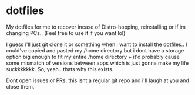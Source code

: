 # dotfiles
My dotfiles for me to recover incase of Distro-hopping, reinstalling or if im changing PCs.. 
(Feel free to use it if you want lol)

I guess i'll just git clone it or something when i want to install the dotfiles..
I could've copied and pasted my /home directory but i dont have a storage option big enough to fit my entire /home directory + it'd probably cause some mismatch of versions between apps which is just gonna make my life suckkkkkkk. So, yeah.. thats why this exists.

Dont open issues or PRs, this isnt a regular git repo and i'll laugh at you and close them.
